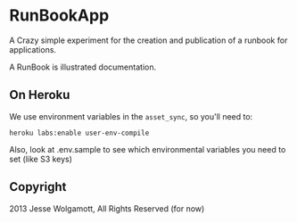 RunBookApp
==========

A Crazy simple experiment for the creation and publication of a runbook for
applications.

A RunBook is illustrated documentation.

On Heroku
---------

We use environment variables in the `asset_sync`, so you'll need to:

```
heroku labs:enable user-env-compile
```

Also, look at .env.sample to see which environmental variables you need to set
(like S3 keys)


Copyright
---------

2013 Jesse Wolgamott, All Rights Reserved (for now)
